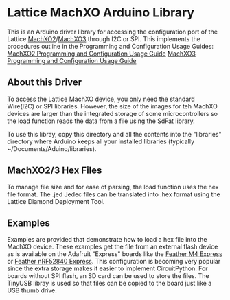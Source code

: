 # Lattice MachXO Arduino Library
This is an Arduino driver library for accessing the configuration port of the Lattice [MachXO2](http://www.latticesemi.com/en/Products/FPGAandCPLD/MachXO2)/[MachXO3](http://www.latticesemi.com/en/Products/FPGAandCPLD/MachXO3) through I2C or SPI.
This implements the procedures outline in the Programming and Configuration Usage Guides:
[MachXO2 Programming and Configuration Usage Guide](http://www.latticesemi.com/view_document?document_id=39085)
[MachXO3 Programming and Configuration Usage Guide](http://www.latticesemi.com/view_document?document_id=50123)

## About this Driver ##
To access the Lattice MachXO device, you only need the standard Wire(I2C) or SPI libraries.  However, the size of the images for teh MachXO devices are larger than the integrated storage of some microcontrollers so the load function reads the data from a file using the SdFat library.  

To use this libray, copy this directory and all the contents into the "libraries" directory where Arduino keeps all your installed libraries (typically ~/Documents/Aduino/libraries). 

## MachXO2/3 Hex Files ##
To manage file size and for ease of parsing, the load function uses the hex file format.  The .jed Jedec files can be translated into .hex format using the Lattice Diamond Deployment Tool.

## Examples ##
Examples are provided that demonstrate how to load a hex file into the MachXO device.  These examples get the file from an external flash device as is available on the Adafruit "Express" boards like the [Feather M4 Express](https://www.adafruit.com/product/3857) or [Feather nRF52840 Express](https://www.adafruit.com/product/4062).  This configuration is becoming very popular since the extra storage makes it easier to implement CircuitPython.  For boards without SPI flash, an SD card can be used to store the files.  The TinyUSB libray is used so that files can be copied to the board just like a USB thumb drive.  

